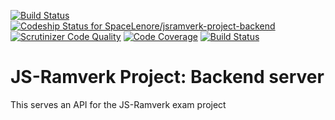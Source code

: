 [![Build Status](https://travis-ci.org/SpaceLenore/jsramverk-project-backend.svg?branch=master)](https://travis-ci.org/SpaceLenore/jsramverk-project-backend)
[![Codeship Status for SpaceLenore/jsramverk-project-backend](https://app.codeship.com/projects/62070390-d8e1-0137-6ef8-462992ce5969/status?branch=master)](https://app.codeship.com/projects/371128)
[![Scrutinizer Code Quality](https://scrutinizer-ci.com/g/SpaceLenore/jsramverk-project-backend/badges/quality-score.png?b=master)](https://scrutinizer-ci.com/g/SpaceLenore/jsramverk-project-backend/?branch=master)
[![Code Coverage](https://scrutinizer-ci.com/g/SpaceLenore/jsramverk-project-backend/badges/coverage.png?b=master)](https://scrutinizer-ci.com/g/SpaceLenore/jsramverk-project-backend/?branch=master)
[![Build Status](https://scrutinizer-ci.com/g/SpaceLenore/jsramverk-project-backend/badges/build.png?b=master)](https://scrutinizer-ci.com/g/SpaceLenore/jsramverk-project-backend/build-status/master)

# JS-Ramverk Project: Backend server

This serves an API for the JS-Ramverk exam project
